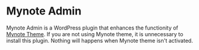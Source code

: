 # Mynote Admin

Mynote Admin is a WordPress plugin that enhances the functionity of [Mynote Theme](https://github.com/terrylinooo/mynote). If you are not using Mynote theme, it is unnecessary to install this plugin. Nothing will happens when Mynote theme isn't activated. 





